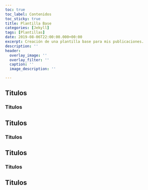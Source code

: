 ```yaml
---
toc: true
toc_label: Contenidos
toc_sticky: true
title: Plantilla Base
categories: [Jekyll]
tags: [Plantillas]
date: 2019-08-06T22:00:00.000+00:00
excerpt: Creación de una plantilla base para mis publicaciones.
description: ''
header:
  overlay_image: ''
  overlay_filter: ''
  caption: ''
  image_description: ''

---
```

## Titulos

### Titulos

## Titulos

### Titulos

## Titulos

### Titulos

## Titulos